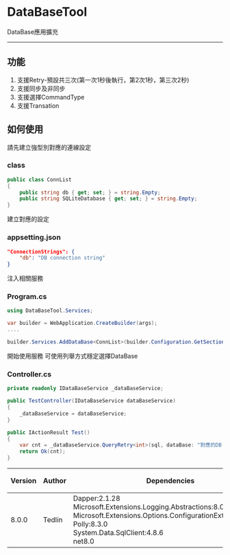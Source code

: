# DataBaseTool

DataBase應用擴充

-------------
## 功能
1. 支援Retry-預設共三次(第一次1秒後執行，第2次1秒，第三次2秒)
1. 支援同步及非同步
1. 支援選擇CommandType
1. 支援Transation

## 如何使用
請先建立強型別對應的連線設定

### class
```csharp
public class ConnList
{
    public string db { get; set; } = string.Empty;
    public string SQLiteDatabase { get; set; } = string.Empty;
}
```

建立對應的設定
### appsetting.json

```json
"ConnectionStrings": {
    "db": "DB connection string"
}
```

注入相關服務
### Program.cs
```csharp
using DataBaseTool.Services;

var builder = WebApplication.CreateBuilder(args);
....

builder.Services.AddDataBase<ConnList>(builder.Configuration.GetSection("ConnectionStrings"));
```

開始使用服務
可使用列舉方式穩定選擇DataBase
### Controller.cs
```csharp
private readonly IDataBaseService _dataBaseService;

public TestController(IDataBaseService dataBaseService)
{
    _dataBaseService = dataBaseService;
}

public IActionResult Test()
{
    var cnt = _dataBaseService.QueryRetry<int>(sql, dataBase: "對應的DB NAME", commandType: System.Data.CommandType.Text, param: new { Name = "Test" }).FirstOrDefault();
    return Ok(cnt);
}

```

| Version  | Author | Dependencies |  Last updated   | 說明 |
| ------------| ------------|------------|------------ | ------------ |
| 8.0.0  | Tedlin | Dapper:2.1.28 <br> Microsoft.Extensions.Logging.Abstractions:8.0.0<br> Microsoft.Extensions.Options.ConfigurationExtensions:8.0.0<br>Polly:8.3.0<br>System.Data.SqlClient:4.8.6<br>net8.0| 2024/02/19 |  |
